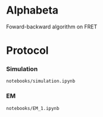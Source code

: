# Alphabeta
Foward-backward algorithm on FRET

# Protocol
### Simulation
`notebooks/simulation.ipynb`

### EM
`notebooks/EM_1.ipynb`